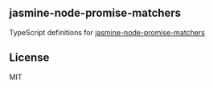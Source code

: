 ## jasmine-node-promise-matchers
TypeScript definitions for [jasmine-node-promise-matchers](https://github.com/agirorn/jasmine-node-promise-matchers)

## License

MIT